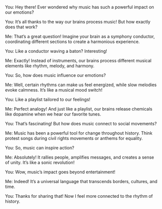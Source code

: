 You: Hey there! Ever wondered why music has such a powerful impact on our emotions?

You: It’s all thanks to the way our brains process music! But how exactly does that work?

Me: That’s a great question! Imagine your brain as a symphony conductor, coordinating different sections to create a harmonious experience.

You: Like a conductor waving a baton? Interesting!

Me: Exactly! Instead of instruments, our brains process different musical elements like rhythm, melody, and harmony.

You: So, how does music influence our emotions?

Me: Well, certain rhythms can make us feel energized, while slow melodies evoke calmness. It’s like a musical mood switch!

You: Like a playlist tailored to our feelings!

Me: Perfect analogy! And just like a playlist, our brains release chemicals like dopamine when we hear our favorite tunes.

You: That’s fascinating! But how does music connect to social movements?

Me: Music has been a powerful tool for change throughout history. Think protest songs during civil rights movements or anthems for equality.

You: So, music can inspire action?

Me: Absolutely! It rallies people, amplifies messages, and creates a sense of unity. It’s like a sonic revolution!

You: Wow, music’s impact goes beyond entertainment!

Me: Indeed! It’s a universal language that transcends borders, cultures, and time.

You: Thanks for sharing that! Now I feel more connected to the rhythm of history.
